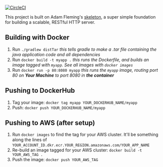 [![CircleCI](https://circleci.com/gh/emtseng/cs5356-f17.svg?style=svg)](https://circleci.com/gh/emtseng/cs5356-f17)


This project is built on Adam Fleming's [skeleton](https://github.com/amfleming/skeleton.git), a super simple foundation for building a scalable, RESTful HTTP server.

## Building with Docker
1. Run `./gradlew distTar` _this tells gradle to make a .tar file containing the java application code and all dependencies_
2. Run `docker build -t myapp .` _this runs the Dockerfile, and builds an image tagged with `myapp`.  See all images with `docker images`_
3. Run `docker run -p 80:8080 myapp` _this runs the `myapp` image, routing port 80 on **Your Machine** to port 8080 in **the container**_

## Pushing to DockerHub
1. Tag your image: `docker tag myapp YOUR_DOCKERHUB_NAME/myapp`
2. Push: `docker push YOUR_DOCKERHUB_NAME/myapp`

## Pushing to AWS (after setup)
1. Run `docker images` to find the tag for your AWS cluster. It'll be something along the lines of `YOUR_ACCOUNT_ID.dkr.ecr.YOUR_REGION.amazonaws.com/YOUR_APP_NAME`
2. Re-build an image tagged for your AWS cluster: `docker build -t YOUR_AWS_TAG .`
3. Push the image: `docker push YOUR_AWS_TAG`
